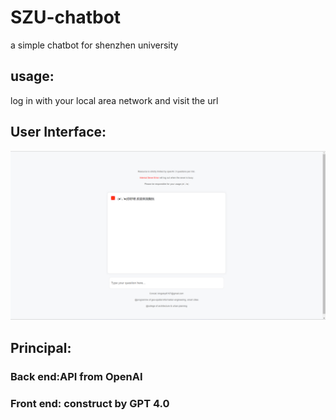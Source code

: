 # SZU-chatbot
a simple chatbot for shenzhen university
## usage:
log in with your local area network and visit the url



## User Interface:
![interface](./images/profile.jpg)

## Principal:
### Back end:API from OpenAI
### Front end: construct by GPT 4.0